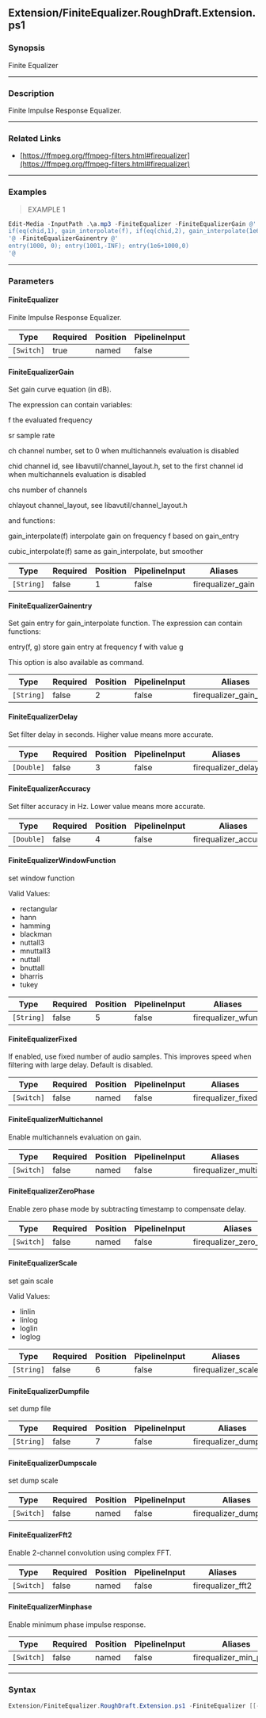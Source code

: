 Extension/FiniteEqualizer.RoughDraft.Extension.ps1
--------------------------------------------------




### Synopsis
Finite Equalizer



---


### Description

Finite Impulse Response Equalizer.



---


### Related Links
* [https://ffmpeg.org/ffmpeg-filters.html#firequalizer](https://ffmpeg.org/ffmpeg-filters.html#firequalizer)





---


### Examples
> EXAMPLE 1

```PowerShell
Edit-Media -InputPath .\a.mp3 -FiniteEqualizer -FiniteEqualizerGain @'
if(eq(chid,1), gain_interpolate(f), if(eq(chid,2), gain_interpolate(1e6+f), 0))
'@ -FiniteEqualizerGainentry @'
entry(1000, 0); entry(1001,-INF); entry(1e6+1000,0)
'@
```


---


### Parameters
#### **FiniteEqualizer**

Finite Impulse Response Equalizer.






|Type      |Required|Position|PipelineInput|
|----------|--------|--------|-------------|
|`[Switch]`|true    |named   |false        |



#### **FiniteEqualizerGain**

Set gain curve equation (in dB).


The expression can contain variables:

f
the evaluated frequency

sr
sample rate

ch
channel number, set to 0 when multichannels evaluation is disabled

chid
channel id, see libavutil/channel_layout.h, set to the first channel id when multichannels evaluation is disabled

chs
number of channels

chlayout
channel_layout, see libavutil/channel_layout.h

and functions:

gain_interpolate(f)
interpolate gain on frequency f based on gain_entry

cubic_interpolate(f)
same as gain_interpolate, but smoother






|Type      |Required|Position|PipelineInput|Aliases          |
|----------|--------|--------|-------------|-----------------|
|`[String]`|false   |1       |false        |firequalizer_gain|



#### **FiniteEqualizerGainentry**

Set gain entry for gain_interpolate function. The expression can contain functions:

entry(f, g)
store gain entry at frequency f with value g

This option is also available as command.






|Type      |Required|Position|PipelineInput|Aliases                |
|----------|--------|--------|-------------|-----------------------|
|`[String]`|false   |2       |false        |firequalizer_gain_entry|



#### **FiniteEqualizerDelay**

Set filter delay in seconds. Higher value means more accurate.






|Type      |Required|Position|PipelineInput|Aliases           |
|----------|--------|--------|-------------|------------------|
|`[Double]`|false   |3       |false        |firequalizer_delay|



#### **FiniteEqualizerAccuracy**

Set filter accuracy in Hz. Lower value means more accurate.






|Type      |Required|Position|PipelineInput|Aliases              |
|----------|--------|--------|-------------|---------------------|
|`[Double]`|false   |4       |false        |firequalizer_accuracy|



#### **FiniteEqualizerWindowFunction**

set window function



Valid Values:

* rectangular
* hann
* hamming
* blackman
* nuttall3
* mnuttall3
* nuttall
* bnuttall
* bharris
* tukey






|Type      |Required|Position|PipelineInput|Aliases           |
|----------|--------|--------|-------------|------------------|
|`[String]`|false   |5       |false        |firequalizer_wfunc|



#### **FiniteEqualizerFixed**

If enabled, use fixed number of audio samples. This improves speed when filtering with large delay. Default is disabled.






|Type      |Required|Position|PipelineInput|Aliases           |
|----------|--------|--------|-------------|------------------|
|`[Switch]`|false   |named   |false        |firequalizer_fixed|



#### **FiniteEqualizerMultichannel**

Enable multichannels evaluation on gain.






|Type      |Required|Position|PipelineInput|Aliases           |
|----------|--------|--------|-------------|------------------|
|`[Switch]`|false   |named   |false        |firequalizer_multi|



#### **FiniteEqualizerZeroPhase**

Enable zero phase mode by subtracting timestamp to compensate delay.






|Type      |Required|Position|PipelineInput|Aliases                |
|----------|--------|--------|-------------|-----------------------|
|`[Switch]`|false   |named   |false        |firequalizer_zero_phase|



#### **FiniteEqualizerScale**

set gain scale



Valid Values:

* linlin
* linlog
* loglin
* loglog






|Type      |Required|Position|PipelineInput|Aliases           |
|----------|--------|--------|-------------|------------------|
|`[String]`|false   |6       |false        |firequalizer_scale|



#### **FiniteEqualizerDumpfile**

set dump file






|Type      |Required|Position|PipelineInput|Aliases              |
|----------|--------|--------|-------------|---------------------|
|`[String]`|false   |7       |false        |firequalizer_dumpfile|



#### **FiniteEqualizerDumpscale**

set dump scale






|Type      |Required|Position|PipelineInput|Aliases               |
|----------|--------|--------|-------------|----------------------|
|`[Switch]`|false   |named   |false        |firequalizer_dumpscale|



#### **FiniteEqualizerFft2**

Enable 2-channel convolution using complex FFT.






|Type      |Required|Position|PipelineInput|Aliases          |
|----------|--------|--------|-------------|-----------------|
|`[Switch]`|false   |named   |false        |firequalizer_fft2|



#### **FiniteEqualizerMinphase**

Enable minimum phase impulse response.






|Type      |Required|Position|PipelineInput|Aliases               |
|----------|--------|--------|-------------|----------------------|
|`[Switch]`|false   |named   |false        |firequalizer_min_phase|





---


### Syntax
```PowerShell
Extension/FiniteEqualizer.RoughDraft.Extension.ps1 -FiniteEqualizer [[-FiniteEqualizerGain] <String>] [[-FiniteEqualizerGainentry] <String>] [[-FiniteEqualizerDelay] <Double>] [[-FiniteEqualizerAccuracy] <Double>] [[-FiniteEqualizerWindowFunction] <String>] [-FiniteEqualizerFixed] [-FiniteEqualizerMultichannel] [-FiniteEqualizerZeroPhase] [[-FiniteEqualizerScale] <String>] [[-FiniteEqualizerDumpfile] <String>] [-FiniteEqualizerDumpscale] [-FiniteEqualizerFft2] [-FiniteEqualizerMinphase] [<CommonParameters>]
```
